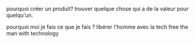 pourquoi créer un produit?
trouver quelque chose qui a de la valeur pour quelqu'un.

pourquoi moi je fais ce que je fais ?
libérer l'homme avec la tech
free the man with technology
